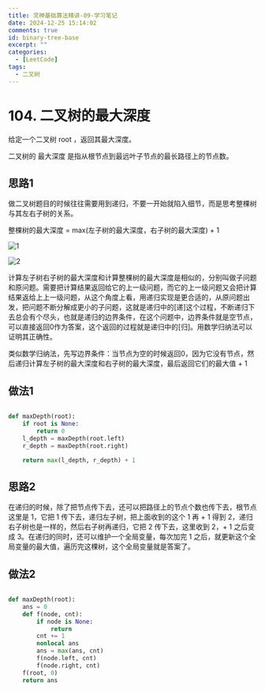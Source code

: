 ```yaml
---
title: 灵神基础算法精讲-09-学习笔记
date: 2024-12-25 15:14:02
comments: true
id: binary-tree-base
excerpt: ""
categories:
  - [LeetCode]
tags:
  - 二叉树
---
```


# 104. 二叉树的最大深度

给定一个二叉树 root ，返回其最大深度。

二叉树的 最大深度 是指从根节点到最远叶子节点的最长路径上的节点数。

## 思路1

做二叉树题目的时候往往需要用到递归，不要一开始就陷入细节，而是思考整棵树与其左右子树的关系。

整棵树的最大深度 = max(左子树的最大深度，右子树的最大深度) + 1

![1](image.png)

![2](image-1.png)

计算左子树右子树的最大深度和计算整棵树的最大深度是相似的，分别叫做子问题和原问题。需要把计算结果返回给它的上一级问题，而它的上一级问题又会把计算结果返给上上一级问题，从这个角度上看，用递归实现是更合适的，从原问题出发，把问题不断分解成更小的子问题，这就是递归中的[递]这个过程，不断递归下去总会有个尽头，也就是递归的边界条件，在这个问题中，边界条件就是空节点，可以直接返回0作为答案，这个返回的过程就是递归中的[归]。用数学归纳法可以证明其正确性。

类似数学归纳法，先写边界条件：当节点为空的时候返回0，因为它没有节点，然后递归计算左子树的最大深度和右子树的最大深度，最后返回它们的最大值 + 1

## 做法1

```python

def maxDepth(root):
    if root is None:
        return 0
    l_depth = maxDepth(root.left)
    r_depth = maxDepth(root.right)

    return max(l_depth, r_depth) + 1
```

## 思路2

在递归的时候，除了把节点传下去，还可以把路径上的节点个数也传下去，根节点这里是 1，它把 1 传下去，递归左子树，把上面收到的这个 1 再 + 1 得到 2，递归右子树也是一样的，然后右子树再递归，它把 2 传下去，这里收到 2，+ 1 之后变成 3。在递归的同时，还可以维护一个全局变量，每次加完 1 之后，就更新这个全局变量的最大值，遍历完这棵树，这个全局变量就是答案了。

## 做法2

```python

def maxDepth(root):
    ans = 0
    def f(node, cnt):
        if node is None:
            return 
        cnt += 1
        nonlocal ans 
        ans = max(ans, cnt)
        f(node.left, cnt)
        f(node.right, cnt)
    f(root, 0)
    return ans 
```


